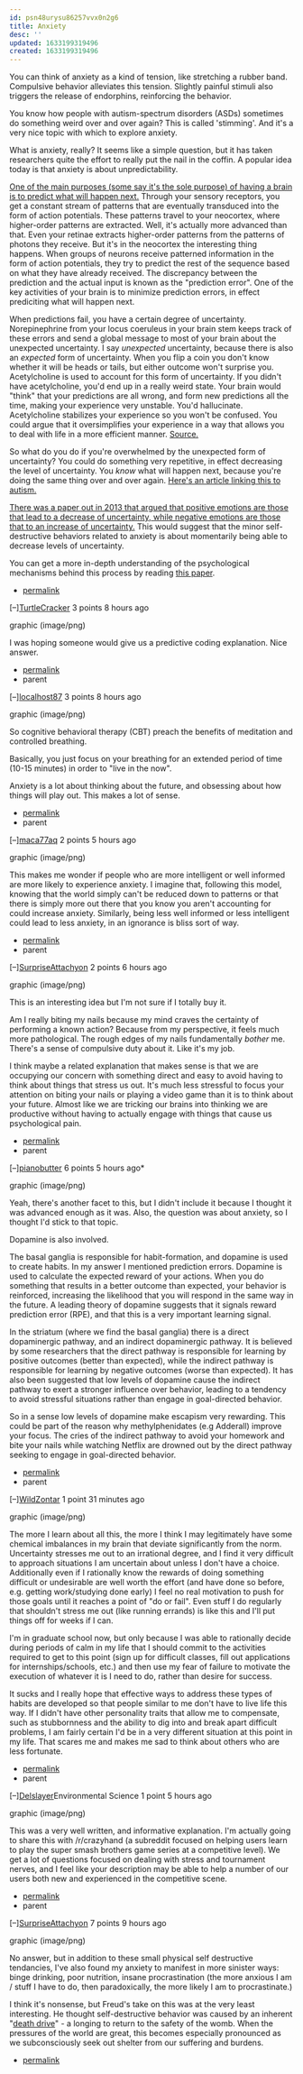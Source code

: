 ```yaml
---
id: psn48urysu86257vvx0n2g6
title: Anxiety
desc: ''
updated: 1633199319496
created: 1633199319496
---
```


You can think of anxiety as a kind of tension, like stretching a rubber band. Compulsive behavior alleviates this tension. Slightly painful stimuli also triggers the release of endorphins, reinforcing the behavior.

You know how people with autism-spectrum disorders (ASDs) sometimes do something weird over and over again? This is called 'stimming'. And it's a very nice topic with which to explore anxiety.

What is anxiety, really? It seems like a simple question, but it has taken researchers quite the effort to really put the nail in the coffin. A popular idea today is that anxiety is about unpredictability.

[One of the main purposes (some say it's the sole purpose) of having a brain is to predict what will happen next.](http://www2.econ.iastate.edu/tesfatsi/WhateverNext.PredictiveBrainsSituatedAgentsFutureCogSci.AClark2012.pdf) Through your sensory receptors, you get a constant stream of patterns that are eventually transduced into the form of action potentials. These patterns travel to your neocortex, where higher-order patterns are extracted. Well, it's actually more advanced than that. Even your retinae extracts higher-order patterns from the patterns of photons they receive. But it's in the neocortex the interesting thing happens. When groups of neurons receive patterned information in the form of action potentials, they try to predict the rest of the sequence based on what they have already received. The discrepancy between the prediction and the actual input is known as the "prediction error". One of the key activities of your brain is to minimize prediction errors, in effect prediciting what will happen next.

When predictions fail, you have a certain degree of uncertainty. Norepinephrine from your locus coeruleus in your brain stem keeps track of these errors and send a global message to most of your brain about the unexpected uncertainty. I say *unexpected* uncertainty, because there is also an *expected* form of uncertainty. When you flip a coin you don't know whether it will be heads or tails, but either outcome won't surprise you. Acetylcholine is used to account for this form of uncertainty. If you didn't have acetylcholine, you'd end up in a really weird state. Your brain would "think" that your predictions are all wrong, and form new predictions all the time, making your experience very unstable. You'd hallucinate. Acetylcholine stabilizes your experience so you won't be confused. You could argue that it oversimplifies your experience in a way that allows you to deal with life in a more efficient manner. [Source.](http://www.gatsby.ucl.ac.uk/%7Edayan/papers/ydnips02.pdf)

So what do you do if you're overwhelmed by the unexpected form of uncertainty? You could do something very repetitive, in effect decreasing the level of uncertainty. You *know* what will happen next, because you're doing the same thing over and over again. [Here's an article linking this to autism.](http://journal.frontiersin.org/article/10.3389/fnhum.2014.00302/abstract)

[There was a paper out in 2013 that argued that positive emotions are those that lead to a decrease of uncertainty, while negative emotions are those that to an increase of uncertainty.](http://journals.plos.org/ploscompbiol/article?id=10.1371/journal.pcbi.1003094) This would suggest that the minor self-destructive behaviors related to anxiety is about momentarily being able to decrease levels of uncertainty.

You can get a more in-depth understanding of the psychological mechanisms behind this process by reading [this paper](http://www.yorku.ca/mar/Hirsh%20et%20al%20in%20press_PsychRev_Entropy%20Model%20of%20Uncertainty.pdf).

* [permalink](https://www.reddit.com/r/askscience/comments/3ujps9/why_does_anxiety_often_manifest_in_minor/cxfqgbn)

[–][TurtleCracker](https://www.reddit.com/user/TurtleCracker) 3 points 8 hours ago

graphic (image/png)

I was hoping someone would give us a predictive coding explanation. Nice answer.

* [permalink](https://www.reddit.com/r/askscience/comments/3ujps9/why_does_anxiety_often_manifest_in_minor/cxfrft8)
* parent

[–][localhost87](https://www.reddit.com/user/localhost87) 3 points 8 hours ago

graphic (image/png)

So cognitive behavioral therapy (CBT) preach the benefits of meditation and controlled breathing.

Basically, you just focus on your breathing for an extended period of time (10-15 minutes) in order to "live in the now".

Anxiety is a lot about thinking about the future, and obsessing about how things will play out. This makes a lot of sense.

* [permalink](https://www.reddit.com/r/askscience/comments/3ujps9/why_does_anxiety_often_manifest_in_minor/cxfrif5)
* parent

[–][maca77aq](https://www.reddit.com/user/maca77aq) 2 points 5 hours ago

graphic (image/png)

This makes me wonder if people who are more intelligent or well informed are more likely to experience anxiety. I imagine that, following this model, knowing that the world simply can't be reduced down to patterns or that there is simply more out there that you know you aren't accounting for could increase anxiety. Similarly, being less well informed or less intelligent could lead to less anxiety, in an ignorance is bliss sort of way.

* [permalink](https://www.reddit.com/r/askscience/comments/3ujps9/why_does_anxiety_often_manifest_in_minor/cxfwwz3)
* parent

[–][SurpriseAttachyon](https://www.reddit.com/user/SurpriseAttachyon) 2 points 6 hours ago

graphic (image/png)

This is an interesting idea but I'm not sure if I totally buy it.

Am I really biting my nails because my mind craves the certainty of performing a known action? Because from my perspective, it feels much more pathological. The rough edges of my nails fundamentally *bother* me. There's a sense of compulsive duty about it. Like it's my job.

I think maybe a related explanation that makes sense is that we are occupying our concern with something direct and easy to avoid having to think about things that stress us out. It's much less stressful to focus your attention on biting your nails or playing a video game than it is to think about your future. Almost like we are tricking our brains into thinking we are productive without having to actually engage with things that cause us psychological pain.

* [permalink](https://www.reddit.com/r/askscience/comments/3ujps9/why_does_anxiety_often_manifest_in_minor/cxfurnc)
* parent

[–][pianobutter](https://www.reddit.com/user/pianobutter) 6 points 5 hours ago*

graphic (image/png)

Yeah, there's another facet to this, but I didn't include it because I thought it was advanced enough as it was. Also, the question was about anxiety, so I thought I'd stick to that topic.

Dopamine is also involved.

The basal ganglia is responsible for habit-formation, and dopamine is used to create habits. In my answer I mentioned prediction errors. Dopamine is used to calculate the expected reward of your actions. When you do something that results in a better outcome than expected, your behavior is reinforced, increasing the likelihood that you will respond in the same way in the future. A leading theory of dopamine suggests that it signals reward prediction error (RPE), and that this is a very important learning signal.

In the striatum (where we find the basal ganglia) there is a direct dopaminergic pathway, and an indirect dopaminergic pathway. It is believed by some researchers that the direct pathway is responsible for learning by positive outcomes (better than expected), while the indirect pathway is responsible for learning by negative outcomes (worse than expected). It has also been suggested that low levels of dopamine cause the indirect pathway to exert a stronger influence over behavior, leading to a tendency to avoid stressful situations rather than engage in goal-directed behavior.

So in a sense low levels of dopamine make escapism very rewarding. This could be part of the reason why methylphenidates (e.g Adderall) improve your focus. The cries of the indirect pathway to avoid your homework and bite your nails while watching Netflix are drowned out by the direct pathway seeking to engage in goal-directed behavior.

* [permalink](https://www.reddit.com/r/askscience/comments/3ujps9/why_does_anxiety_often_manifest_in_minor/cxfx889)
* parent

[–][WildZontar](https://www.reddit.com/user/WildZontar) 1 point 31 minutes ago

graphic (image/png)

The more I learn about all this, the more I think I may legitimately have some chemical imbalances in my brain that deviate significantly from the norm. Uncertainty stresses me out to an irrational degree, and I find it very difficult to approach situations I am uncertain about unless I don't have a choice. Additionally even if I rationally know the rewards of doing something difficult or undesirable are well worth the effort (and have done so before, e.g. getting work/studying done early) I feel no real motivation to push for those goals until it reaches a point of "do or fail". Even stuff I do regularly that shouldn't stress me out (like running errands) is like this and I'll put things off for weeks if I can.

I'm in graduate school now, but only because I was able to rationally decide during periods of calm in my life that I should commit to the activities required to get to this point (sign up for difficult classes, fill out applications for internships/schools, etc.) and then use my fear of failure to motivate the execution of whatever it is I need to do, rather than desire for success.

It sucks and I really hope that effective ways to address these types of habits are developed so that people similar to me don't have to live life this way. If I didn't have other personality traits that allow me to compensate, such as stubbornness and the ability to dig into and break apart difficult problems, I am fairly certain I'd be in a very different situation at this point in my life. That scares me and makes me sad to think about others who are less fortunate.

* [permalink](https://www.reddit.com/r/askscience/comments/3ujps9/why_does_anxiety_often_manifest_in_minor/cxg6gc0)
* parent

[–][Delslayer](https://www.reddit.com/user/Delslayer)Environmental Science 1 point 5 hours ago

graphic (image/png)

This was a very well written, and informative explanation. I'm actually going to share this with /r/crazyhand (a subreddit focused on helping users learn to play the super smash brothers game series at a competitive level). We get a lot of questions focused on dealing with stress and tournament nerves, and I feel like your description may be able to help a number of our users both new and experienced in the competitive scene.

* [permalink](https://www.reddit.com/r/askscience/comments/3ujps9/why_does_anxiety_often_manifest_in_minor/cxfvia2)
* parent

[–][SurpriseAttachyon](https://www.reddit.com/user/SurpriseAttachyon) 7 points 9 hours ago

graphic (image/png)

No answer, but in addition to these small physical self destructive tendancies, I've also found my anxiety to manifest in more sinister ways: binge drinking, poor nutrition, insane procrastination (the more anxious I am / stuff I have to do, then paradoxically, the more likely I am to procrastinate.)

I think it's nonsense, but Freud's take on this was at the very least interesting. He thought self-destructive behavior was caused by an inherent "[death drive](https://en.wikipedia.org/wiki/Death_drive)" - a longing to return to the safety of the womb. When the pressures of the world are great, this becomes especially pronounced as we subconsciously seek out shelter from our suffering and burdens.

* [permalink](https://www.reddit.com/r/askscience/comments/3ujps9/why_does_anxiety_often_manifest_in_minor/cxfq0sw)
